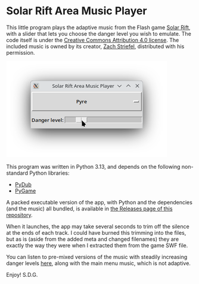 # Solar Rift Area Music Player

This little program plays the adaptive music from the Flash game [Solar Rift](https://armorgames.com/play/13120/solar-rift), with a slider that lets you choose the danger level you wish to emulate. The code itself is under the [Creative Commons Attribution 4.0 license](https://creativecommons.org/licenses/by/4.0/). The included music is owned by its creator, [Zach Striefel](https://www.zachstriefel.com/), distributed with his permission.

![Screenshot](screenshot.png "The main app window")

This program was written in Python 3.13, and depends on the following non-standard Python libraries:
- [PyDub](https://pypi.org/project/pydub/)
- [PyGame](https://pypi.org/project/pygame/)

A packed executable version of the app, with Python and the dependencies (and the music) all bundled, is available in [the Releases page of this repository](https://github.com/thelabcat/solar-rift-music-player/releases).

When it launches, the app may take several seconds to trim off the silence at the ends of each track. I could have burned this trimming into the files, but as is (aside from the added meta and changed filenames) they are exactly the way they were when I extracted them from the game SWF file.

You can listen to pre-mixed versions of the music with steadily increasing danger levels [here](https://rumble.com/playlists/HUIhonMpgFM), along with the main menu music, which is not adaptive.

Enjoy!
S.D.G.
